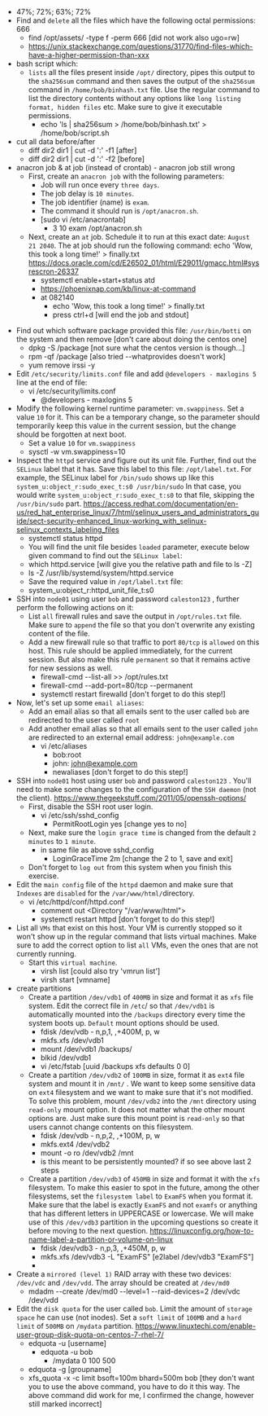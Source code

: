 - 47%;  72%; 63%; 72%
- Find and `delete` all the files which have the following octal permissions: 666
	- find /opt/assets/ -type f -perm 666 [did not work also ugo=rw]
	- https://unix.stackexchange.com/questions/31770/find-files-which-have-a-higher-permission-than-xxx
- bash script which:
	- `lists` all the files present inside `/opt/` directory, pipes this output to the `sha256sum` command and then saves the output of the `sha256sum` command in `/home/bob/binhash.txt` file.  Use the regular command to list the directory contents without any options like `long listing format, hidden files` etc. Make sure to give it executable permissions.
		- echo 'ls | sha256sum > /home/bob/binhash.txt' > /home/bob/script.sh
- cut all data before/after
	- diff dir2 dir1 | cut -d ':' -f1 [after]
	- diff dir2 dir1 | cut -d ':' -f2 [before]
- anacron job & at job (instead of crontab) - anacron job still wrong 
	- First, create an `anacron job` with the following parameters:  
		* Job will run once every `three days`.  
		* The job delay is `10 minutes`.  
		* The job identifier (name) is `exam`.  
		* The command it should run is `/opt/anacron.sh`.
		* [sudo vi /etc/anacrontab]
			* 3 10 exam /opt/anacron.sh
	* Next, create an `at` job. Schedule it to run at this exact date: `August 21 2040`. The at job should run the following command: echo 'Wow, this took a long time!' > finally.txt https://docs.oracle.com/cd/E26502_01/html/E29011/gmacc.html#sysrescron-26337
		* systemctl enable+start+status atd
		* https://phoenixnap.com/kb/linux-at-command
		* at 082140
			* echo 'Wow, this took a long time!' > finally.txt
			* press ctrl+d [will end the job and stdout]
* Find out which software package provided this file: `/usr/bin/botti` on the system and then remove [don't care about doing the centos one]
	* dpkg -S /package [not sure what the centos version is though...]
	* rpm -qf /package [also tried --whatprovides doesn't work]
	* yum remove irssi -y
* Edit `/etc/security/limits.conf` file and add `@developers - maxlogins 5` line at the end of file:
	* vi /etc/security/limits.conf
		* @developers - maxlogins 5
* Modify the following kernel runtime parameter:  `vm.swappiness`. Set a value `10` for it. This can be a temporary change, so the parameter should temporarily keep this value in the current session, but the change should be forgotten at next boot.
	* Set a value `10` for `vm.swappiness`
	* sysctl -w vm.swappiness=10
* Inspect the `httpd` service and figure out its unit file. Further, find out the `SELinux` label that it has. Save this label to this file: `/opt/label.txt`.  For example, the SELinux label for `/bin/sudo` shows up like this `system_u:object_r:sudo_exec_t:s0 /usr/bin/sudo` In that case, you would write `system_u:object_r:sudo_exec_t:s0` to that file, skipping the `/usr/bin/sudo` part. https://access.redhat.com/documentation/en-us/red_hat_enterprise_linux/7/html/selinux_users_and_administrators_guide/sect-security-enhanced_linux-working_with_selinux-selinux_contexts_labeling_files
	* systemctl status httpd
	* You will find the unit file besides `loaded` parameter, execute below given command to find out the `SELinux label`:
	* which httpd.service [will give you the relative path and file to ls -Z]
	* ls -Z /usr/lib/systemd/system/httpd.service
	* Save the required value in `/opt/label.txt` file:
	* system_u:object_r:httpd_unit_file_t:s0
* SSH into `node01` using user `bob` and password `caleston123` , further perform the following actions on it:  
	* List `all` firewall rules and save the output in `/opt/rules.txt` file. Make sure to `append` the file so that you don't overwrite any existing content of the file.  
	* Add a new firewall rule so that traffic to port `80/tcp` is `allowed` on this host. This rule should be applied immediately, for the current session. But also make this rule `permanent` so that it remains active for new sessions as well.  
		* firewall-cmd --list-all >> /opt/rules.txt
		* firewall-cmd --add-port=80/tcp --permanent
		* systemctl restart firewalld [don't forget to do this step!]
* Now, let's set up some `email aliases`: 
	* Add an email alias so that all emails sent to the user called `bob` are redirected to the user called `root`
	* Add another email alias so that all emails sent to the user called `john` are redirected to an external email address: `john@example.com`
		* vi /etc/aliases
			* bob:root
			* john: john@example.com
			* newaliases [don't forget to do this step!]
* SSH into `node01` host using user `bob` and password `caleston123` . You'll need to make some changes to the configuration of the `SSH daemon` (not the client). https://www.thegeekstuff.com/2011/05/openssh-options/
	* First, disable the SSH root user login.
		* vi /etc/ssh/sshd_config
			* PermitRootLogin yes [change yes to no]
	* Next, make sure the `login grace time` is changed from the default `2 minutes` to `1 minute`.
		* in same file as above sshd_config
			* LoginGraceTime 2m [change the 2 to 1, save and exit]
	* Don't forget to `log out` from this system when you finish this exercise.
* Edit the `main config` file of the `httpd` daemon and make sure that `Indexes` are `disabled` for the `/var/www/html/`directory.
	* vi /etc/httpd/conf/httpd.conf
		* comment out <Directory "/var/www/html">
		* systemctl restart httpd [don't forget to do this step!]
* List all `VMs` that exist on this host. Your VM is currently stopped so it won't show up in the regular command that lists virtual machines. Make sure to add the correct option to list `all` VMs, even the ones that are not currently running.
	* Start this `virtual machine`.
		* virsh list [could also try 'vmrun list']
		* virsh start [vmname]
* create partitions
	* Create a partition `/dev/vdb1` of `400MB` in size and format it as `xfs` file system. Edit the correct file in `/etc`/ so that `/dev/vdb1` is automatically mounted into the `/backups` directory every time the system boots up. `Default` mount options should be used.
		* fdisk /dev/vdb - n,p,1, ,+400M, p, w
		* mkfs.xfs /dev/vdb1
		* mount /dev/vdb1 /backups/ 
		* blkid /dev/vdb1
		* vi /etc/fstab [uuid /backups xfs defaults 0 0]
	* Create a partition `/dev/vdb2` of `100MB` in size, format it as `ext4` file system and mount it in `/mnt/` . We want to keep some sensitive data on `ext4` filesystem and we want to make sure that it's not modified. To solve this problem, mount `/dev/vdb2` into the `/mnt` directory using `read-only` mount option. It does not matter what the other mount options are. Just make sure this mount point is `read-only` so that users cannot change contents on this filesystem.
		* fdisk /dev/vdb - n,p,2, ,+100M, p, w
		* mkfs.ext4 /dev/vdb2
		* mount -o ro /dev/vdb2 /mnt
		* is this meant to be persistently mounted? if so see above last 2 steps
	* Create a partition `/dev/vdb3` of `450MB` in size and format it with the `xfs` filesystem. To make this easier to spot in the future, among the other filesystems, set the `filesystem label` to `ExamFS` when you format it. Make sure that the label is exactly `ExamFS` and not `examfs` or anything that has different letters in UPPERCASE or lowercase. We will make use of this `/dev/vdb3` partition in the upcoming questions so create it before moving to the next question. https://linuxconfig.org/how-to-name-label-a-partition-or-volume-on-linux
		* fdisk /dev/vdb3 - n,p,3, ,+450M, p, w
		* mkfs.xfs /dev/vdb3 -L "ExamFS" [e2label /dev/vdb3 "ExamFS"]
		* 
* Create a `mirrored (level 1)` RAID array with these two devices: `/dev/vdc` and `/dev/vdd`. The array should be created at `/dev/md0`
	* mdadm --create /dev/md0 --level=1 --raid-devices=2 /dev/vdc /dev/vdd
* Edit the `disk quota` for the user called `bob`. Limit the amount of `storage space` he can use (not inodes). Set a `soft limit` of `100MB` and a `hard limit` of `500MB` on `/mydata` partition. https://www.linuxtechi.com/enable-user-group-disk-quota-on-centos-7-rhel-7/
	* edquota -u [username]
		* edquota -u bob 
			* /mydata 0 100 500 
	* edquota -g [groupname]
	* xfs_quota -x -c limit bsoft=100m bhard=500m bob [they don't want you to use the above command, you have to do it this way.  The above command did work for me, I confirmed the change, however still marked incorrect]